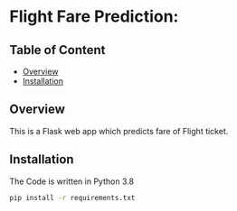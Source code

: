 # Flight Fare Prediction: 

## Table of Content
  * [Overview](#overview)
  * [Installation](#installation)

## Overview
This is a Flask web app which predicts fare of Flight ticket.

## Installation
The Code is written in Python 3.8
```bash
pip install -r requirements.txt
```
